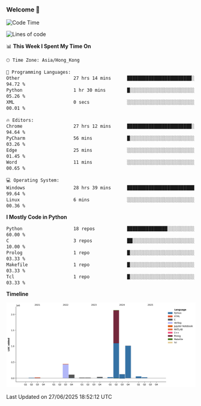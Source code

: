 ### Welcome 👋

<!--START_SECTION:waka-->
![Code Time](http://img.shields.io/badge/Code%20Time-2%2C243%20hrs%2059%20mins-blue)

![Lines of code](https://img.shields.io/badge/From%20Hello%20World%20I%27ve%20Written-4.0%20million%20lines%20of%20code-blue)

📊 **This Week I Spent My Time On** 

```text
🕑︎ Time Zone: Asia/Hong_Kong

💬 Programming Languages: 
Other                    27 hrs 14 mins      ████████████████████████░   94.72 % 
Python                   1 hr 30 mins        █░░░░░░░░░░░░░░░░░░░░░░░░   05.26 % 
XML                      0 secs              ░░░░░░░░░░░░░░░░░░░░░░░░░   00.01 % 

🔥 Editors: 
Chrome                   27 hrs 12 mins      ████████████████████████░   94.64 % 
PyCharm                  56 mins             █░░░░░░░░░░░░░░░░░░░░░░░░   03.26 % 
Edge                     25 mins             ░░░░░░░░░░░░░░░░░░░░░░░░░   01.45 % 
Word                     11 mins             ░░░░░░░░░░░░░░░░░░░░░░░░░   00.65 % 

💻 Operating System: 
Windows                  28 hrs 39 mins      █████████████████████████   99.64 % 
Linux                    6 mins              ░░░░░░░░░░░░░░░░░░░░░░░░░   00.36 % 
```

**I Mostly Code in Python** 

```text
Python                   18 repos            ███████████████░░░░░░░░░░   60.00 % 
C                        3 repos             ██░░░░░░░░░░░░░░░░░░░░░░░   10.00 % 
Prolog                   1 repo              █░░░░░░░░░░░░░░░░░░░░░░░░   03.33 % 
Makefile                 1 repo              █░░░░░░░░░░░░░░░░░░░░░░░░   03.33 % 
Tcl                      1 repo              █░░░░░░░░░░░░░░░░░░░░░░░░   03.33 % 
```



**Timeline**

![Lines of Code chart](https://raw.githubusercontent.com/xhj2501/xhj2501/main/assets/bar_graph.png)


 Last Updated on 27/06/2025 18:52:12 UTC
<!--END_SECTION:waka-->

